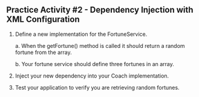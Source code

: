 ## Practice Activity #2 - Dependency Injection with XML Configuration  

1. Define a new implementation for the FortuneService.

     a. When the getFortune() method is called it should return a random fortune from the array.   

     b. Your fortune service should define three fortunes in an array. 

2. Inject your new dependency into your Coach implementation.

3. Test your application to verify you are retrieving random fortunes.      

